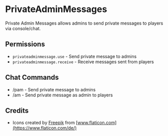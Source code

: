 # PrivateAdminMessages  
  
Private Admin Messages allows admins to send private messages to players via console/chat.  
  
  
## Permissions
 * `privateadminmessage.use` - Send private message to admins
 * `privateadminmessage.receive` - Receive messages sent from players

## Chat Commands  
  
* /pam <name> <message> - Send private message to admins
* /am <message> - Send private message as admin to players
  
## Credits
* Icons created by [Freepik](https://www.freepik.com) from [www.flaticon.com](https://www.flaticon.com/de/)